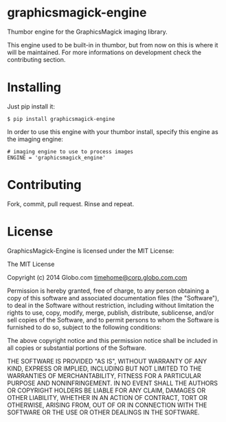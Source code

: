graphicsmagick-engine
=====================

Thumbor engine for the GraphicsMagick imaging library.

This engine used to be built-in in thumbor, but from now on this is where it will be maintained. For more informations on development check the contributing section.

Installing
==========

Just pip install it:

    $ pip install graphicsmagick-engine

In order to use this engine with your thumbor install, specify this engine as the imaging engine:

    # imaging engine to use to process images
    ENGINE = 'graphicsmagick_engine'

Contributing
============

Fork, commit, pull request. Rinse and repeat.

License
=======

GraphicsMagick-Engine is licensed under the MIT License:

The MIT License

Copyright (c) 2014 Globo.com timehome@corp.globo.com.com

Permission is hereby granted, free of charge, to any person obtaining a copy of this software and associated documentation files (the "Software"), to deal in the Software without restriction, including without limitation the rights to use, copy, modify, merge, publish, distribute, sublicense, and/or sell copies of the Software, and to permit persons to whom the Software is furnished to do so, subject to the following conditions:

The above copyright notice and this permission notice shall be included in all copies or substantial portions of the Software.

THE SOFTWARE IS PROVIDED "AS IS", WITHOUT WARRANTY OF ANY KIND, EXPRESS OR IMPLIED, INCLUDING BUT NOT LIMITED TO THE WARRANTIES OF MERCHANTABILITY, FITNESS FOR A PARTICULAR PURPOSE AND NONINFRINGEMENT. IN NO EVENT SHALL THE AUTHORS OR COPYRIGHT HOLDERS BE LIABLE FOR ANY CLAIM, DAMAGES OR OTHER LIABILITY, WHETHER IN AN ACTION OF CONTRACT, TORT OR OTHERWISE, ARISING FROM, OUT OF OR IN CONNECTION WITH THE SOFTWARE OR THE USE OR OTHER DEALINGS IN THE SOFTWARE.
